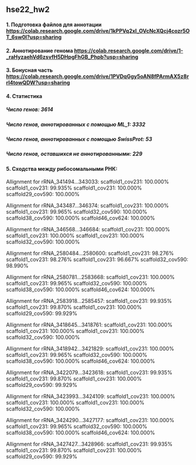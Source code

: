## hse22_hw2

#### 1. Подготовка файлов для аннотации https://colab.research.google.com/drive/1kPPVq2xI_OVcNcXQcj4cozr5OT_6sw0I?usp=sharing

#### 2. Аннотирование генома https://colab.research.google.com/drive/1-_raHyzaehVd6zsvfH5DHpgFhGB_Phpb?usp=sharing

#### 3. Бонусная часть https://colab.research.google.com/drive/1PVDqGgy5oAN8fPArmAX5z8rrI4towQDW?usp=sharing

#### 4. Статистика

##### Число генов: 3614

##### Число генов, аннотированных с помощью ML_1: 3332

##### Число генов, аннотированных с помощью SwissProt: 53

##### Число генов, оставшихся не аннотированными: 229

#### 5. Сходства между рибосомальными РНК:

Allignment for rRNA_341494...343033:
scaffold1_cov231: 100.000%
scaffold1_cov231: 99.935%
scaffold1_cov231: 100.000%
scaffold29_cov590: 100.000%

Allignment for rRNA_343487...346374:
scaffold1_cov231: 100.000%
scaffold1_cov231: 99.965%
scaffold32_cov590: 100.000%
scaffold38_cov590: 100.000%
scaffold46_cov624: 100.000%

Allignment for rRNA_346568...346684:
scaffold1_cov231: 100.000%
scaffold1_cov231: 100.000%
scaffold1_cov231: 100.000%
scaffold32_cov590: 100.000%

Allignment for rRNA_2580484...2580600:
scaffold1_cov231: 98.276%
scaffold1_cov231: 98.276%
scaffold1_cov231: 96.667%
scaffold32_cov590: 98.990%

Allignment for rRNA_2580781...2583668:
scaffold1_cov231: 100.000%
scaffold1_cov231: 99.965%
scaffold32_cov590: 100.000%
scaffold38_cov590: 100.000%
scaffold46_cov624: 100.000%

Allignment for rRNA_2583918...2585457:
scaffold1_cov231: 99.935%
scaffold1_cov231: 99.870%
scaffold1_cov231: 100.000%
scaffold29_cov590: 99.929%

Allignment for rRNA_3418645...3418761:
scaffold1_cov231: 100.000%
scaffold1_cov231: 100.000%
scaffold1_cov231: 100.000%
scaffold32_cov590: 100.000%

Allignment for rRNA_3418942...3421829:
scaffold1_cov231: 100.000%
scaffold1_cov231: 99.965%
scaffold32_cov590: 100.000%
scaffold38_cov590: 100.000%
scaffold46_cov624: 100.000%

Allignment for rRNA_3422079...3423618:
scaffold1_cov231: 99.935%
scaffold1_cov231: 99.870%
scaffold1_cov231: 100.000%
scaffold29_cov590: 99.929%

Allignment for rRNA_3423993...3424109:
scaffold1_cov231: 100.000%
scaffold1_cov231: 100.000%
scaffold1_cov231: 100.000%
scaffold32_cov590: 100.000%

Allignment for rRNA_3424290...3427177:
scaffold1_cov231: 100.000%
scaffold1_cov231: 99.965%
scaffold32_cov590: 100.000%
scaffold38_cov590: 100.000%
scaffold46_cov624: 100.000%

Allignment for rRNA_3427427...3428966:
scaffold1_cov231: 99.935%
scaffold1_cov231: 99.870%
scaffold1_cov231: 100.000%
scaffold29_cov590: 99.929%

